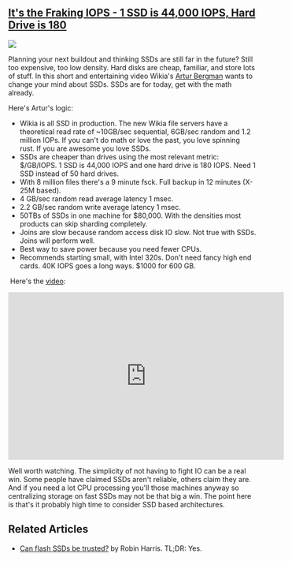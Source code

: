 ## [It's the Fraking IOPS - 1 SSD is 44,000 IOPS, Hard Drive is 180](/blog/2011/6/22/its-the-fraking-iops-1-ssd-is-44000-iops-hard-drive-is-180.html)

    

    

![](http://farm6.static.flickr.com/5061/5860539924_bb80dd7c5a_o.jpg)

Planning your next buildout and thinking SSDs are still far in the future? Still too expensive, too low density. Hard disks are cheap, familiar, and store lots of stuff. In this short and entertaining video Wikia's [Artur Bergman](http://twitter.com/#!/crucially) wants to change your mind about SSDs. SSDs are for today, get with the math already.

Here's Artur's logic:

*   Wikia is all SSD in production. The new Wikia file servers have a theoretical read rate of ~10GB/sec sequential, 6GB/sec random and 1.2 million IOPs. If you can't do math or love the past, you love spinning rust. If you are awesome you love SSDs.
*   SSDs are cheaper than drives using the most relevant metric: $/GB/IOPS. 1 SSD is 44,000 IOPS and one hard drive is 180 IOPS. Need 1 SSD instead of 50 hard drives.
*   With 8 million files there's a 9 minute fsck. Full backup in 12 minutes (X-25M based).
*   4 GB/sec random read average latency 1 msec.
*   2.2 GB/sec random write average latency 1 msec.
*   50TBs of SSDs in one machine for $80,000\. With the densities most products can skip sharding completely.
*   Joins are slow because random access disk IO slow. Not true with SSDs. Joins will perform well.
*   Best way to save power because you need fewer CPUs. 
*   Recommends starting small, with Intel 320s. Don't need fancy high end cards. 40K IOPS goes a long ways. $1000 for 600 GB.

 Here's the [video](http://www.livestream.com/oreillyconfs/video?clipId=pla_3beec3a2-54f5-4a19-8aaf-35a839b6ecaa):

<iframe width="560" height="340" src="http://cdn.livestream.com/embed/oreillyconfs?layout=4&amp;clip=pla_3beec3a2-54f5-4a19-8aaf-35a839b6ecaa&amp;autoplay=false" style="border:0;outline:0" frameborder="0" scrolling="no"></iframe>

Well worth watching. The simplicity of not having to fight IO can be a real win. Some people have claimed SSDs aren't reliable, others claim they are. And if you need a lot CPU processing you'll those machines anyway so centralizing storage on fast SSDs may not be that big a win. The point here is that's it probably high time to consider SSD based architectures.

## Related Articles         

*   [Can flash SSDs be trusted?](http://storagemojo.com/2011/06/20/can-flash-ssds-be-trusted/) by Robin Harris. TL;DR: Yes.

    